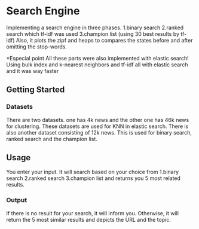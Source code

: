 # Search Engine

Implementing a search engine in three phases.
1.binary search
2.ranked search which tf-idf was used
3.champion list (using 30 best results by tf-idf)
Also, it plots the zipf and heaps to compares the states before and after omitting the stop-words.

\*Especial point
All these parts were also implemented with elastic search!
Using bulk index and k-nearest neighbors and tf-idf all with elastic search and it was way faster

## Getting Started

### Datasets

There are two datasets. one has 4k news and the other one has 46k news for clustering. These datasets are used for KNN in elastic search.
There is also another dataset consisting of 12k news. This is used for binary search, ranked search and the champion list.

## Usage

You enter your input. It will search based on your choice from
1.binary search
2.ranked search
3.champion list
and returns you 5 most related results.

### Output

If there is no result for your search, it will inform you.
Otherwise, it will return the 5 most similar results and depicts the URL and the topic.
